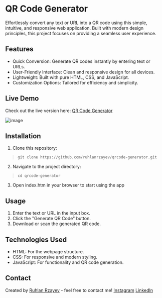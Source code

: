 # **QR Code Generator**

Effortlessly convert any text or URL into a QR code using this simple, intuitive, and responsive web application. Built with modern design principles, this project focuses on providing a seamless user experience.

## **Features**

- Quick Conversion: Generate QR codes instantly by entering text or URLs.
- User-Friendly Interface: Clean and responsive design for all devices.
- Lightweight: Built with pure HTML, CSS, and JavaScript.
- Customization Options: Tailored for efficiency and simplicity.

## **Live Demo**

Check out the live version here: [QR Code Generator](https://ruhlanrzayev.github.io/qrcode-generator/)

![image](https://github.com/user-attachments/assets/d84681cf-a5a9-4745-b63d-d6f09c89f9d1)

## **Installation**

1. Clone this repository:

> ` git clone https://github.com/ruhlanrzayev/qrcode-generator.git `

2. Navigate to the project directory:

> ` cd qrcode-generator `

3. Open index.htm in your browser to start using the app

##  **Usage**

1. Enter the text or URL in the input box.
2. Click the "Generate QR Code" button.
3. Download or scan the generated QR code.

## **Technologies Used**

- HTML: For the webpage structure.
- CSS: For responsive and modern styling.
- JavaScript: For functionality and QR code generation.

## Contact
Created by [Ruhlan Rzayev](https://github.com/ruhlanrzayev) - feel free to contact me!
[Instagram](https://instagram.com/ruhlan33) [LinkedIn](https://linkedin.com/in/ruhlanrzayev)
